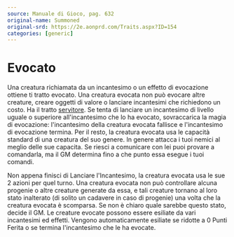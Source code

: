 ```yaml
---
source: Manuale di Gioco, pag. 632
original-name: Summoned
original-srd: https://2e.aonprd.com/Traits.aspx?ID=154
categories: [generic]
---
```


# Evocato

Una creatura richiamata da un incantesimo o un effetto di evocazione ottiene ti
tratto evocato. Una creatura evocata non può evocare altre creature, creare
oggetti di valore o lanciare incantesimi che richiedono un costo. Ha il tratto
[servitore](/tratti/servitore). Se tenta di lanciare un incantesimo di livello
uguale o superiore all'incantesimo che lo ha evocato, sovraccarica la magia di
evocazione: l'incantesimo della creatura evocata fallisce e l'incantesimo di
evocazione termina. Per il resto, la creatura evocata usa le capacità standard
di una creatura del suo genere. In genere attacca i tuoi nemici al meglio delle
sue capacita. Se riesci a comunicare con lei puoi provare a comandarla, ma il GM
determina fino a che punto essa esegue i tuoi comandi.

Non appena finisci di Lanciare l'Incantesimo, la creatura evocata usa le sue 2
azioni per quel turno. Una creatura evocata non può controllare alcuna progenie
o altre creature generate da essa, e tali creature tornano al loro stato
inalterato (di solito un cadavere in caso di progenie) una volta che la creatura
evocata è scomparsa. Se non è chiaro quale sarebbe questo stato, decide il GM.
Le creature evocate possono essere esiliate da vari incantesimi ed effetti.
Vengono automaticamente esiliate se ridotte a 0 Punti Ferita o se termina
l'incantesimo che le ha evocate.
